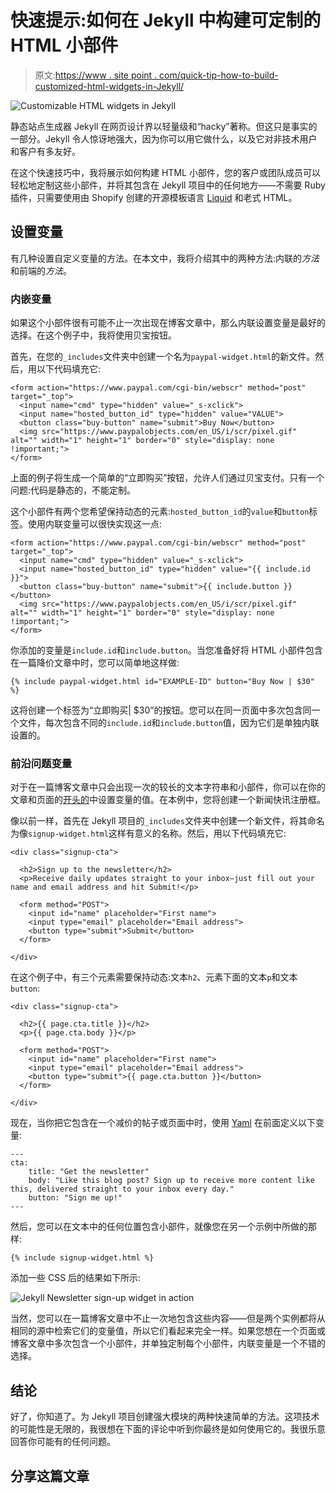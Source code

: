 # 快速提示:如何在 Jekyll 中构建可定制的 HTML 小部件

> 原文:[https://www . site point . com/quick-tip-how-to-build-customized-html-widgets-in-Jekyll/](https://www.sitepoint.com/quick-tip-how-to-build-customizable-html-widgets-in-jekyll/)

![Customizable HTML widgets in Jekyll](../Images/8ecf3a05ddd3d05380e934c1e10bb380.png)

静态站点生成器 Jekyll 在网页设计界以轻量级和“hacky”著称。但这只是事实的一部分。Jekyll 令人惊讶地强大，因为你可以用它做什么，以及它对非技术用户和客户有多友好。

在这个快速技巧中，我将展示如何构建 HTML 小部件，您的客户或团队成员可以轻松地定制这些小部件，并将其包含在 Jekyll 项目中的任何地方——不需要 Ruby 插件，只需要使用由 Shopify 创建的开源模板语言 [Liquid](https://shopify.github.io/liquid/) 和老式 HTML。

## 设置变量

有几种设置自定义变量的方法。在本文中，我将介绍其中的两种方法:内联的*方法*和前端的*方法*。

### 内嵌变量

如果这个小部件很有可能不止一次出现在博客文章中，那么内联设置变量是最好的选择。在这个例子中，我将使用贝宝按钮。

首先，在您的`_includes`文件夹中创建一个名为`paypal-widget.html`的新文件。然后，用以下代码填充它:

```
<form action="https://www.paypal.com/cgi-bin/webscr" method="post" target="_top">
  <input name="cmd" type="hidden" value="_s-xclick">
  <input name="hosted_button_id" type="hidden" value="VALUE">
  <button class="buy-button" name="submit">Buy Now</button>
  <img src="https://www.paypalobjects.com/en_US/i/scr/pixel.gif" alt="" width="1" height="1" border="0" style="display: none !important;">
</form>
```

上面的例子将生成一个简单的“立即购买”按钮，允许人们通过贝宝支付。只有一个问题:代码是静态的，不能定制。

这个小部件有两个您希望保持动态的元素:`hosted_button_id`的`value`和`button`标签。使用内联变量可以很快实现这一点:

```
<form action="https://www.paypal.com/cgi-bin/webscr" method="post" target="_top">
  <input name="cmd" type="hidden" value="_s-xclick">
  <input name="hosted_button_id" type="hidden" value="{{ include.id }}">
  <button class="buy-button" name="submit">{{ include.button }}</button>
  <img src="https://www.paypalobjects.com/en_US/i/scr/pixel.gif" alt="" width="1" height="1" border="0" style="display: none !important;">
</form>
```

你添加的变量是`include.id`和`include.button`。当您准备好将 HTML 小部件包含在一篇降价文章中时，您可以简单地这样做:

```
{% include paypal-widget.html id="EXAMPLE-ID" button="Buy Now | $30" %}
```

这将创建一个标签为“立即购买| $30”的按钮。您可以在同一页面中多次包含同一个文件，每次包含不同的`include.id`和`include.button`值，因为它们是单独内联设置的。

### 前沿问题变量

对于在一篇博客文章中只会出现一次的较长的文本字符串和小部件，你可以在你的文章和页面的[开头的](https://jekyllrb.com/docs/frontmatter/)中设置变量的值。在本例中，您将创建一个新闻快讯注册框。

像以前一样，首先在 Jekyll 项目的`_includes`文件夹中创建一个新文件，将其命名为像`signup-widget.html`这样有意义的名称。然后，用以下代码填充它:

```
<div class="signup-cta">

  <h2>Sign up to the newsletter</h2>
  <p>Receive daily updates straight to your inbox—just fill out your name and email address and hit Submit!</p>

  <form method="POST">
    <input id="name" placeholder="First name">
    <input type="email" placeholder="Email address">
    <button type="submit">Submit</button>
  </form>

</div>
```

在这个例子中，有三个元素需要保持动态:文本`h2`、元素下面的文本`p`和文本`button`:

```
<div class="signup-cta">

  <h2>{{ page.cta.title }}</h2>
  <p>{{ page.cta.body }}</p>

  <form method="POST">
    <input id="name" placeholder="First name">
    <input type="email" placeholder="Email address">
    <button type="submit">{{ page.cta.button }}</button>
  </form>

</div>
```

现在，当你把它包含在一个减价的帖子或页面中时，使用 [Yaml](http://yaml.org/) 在前面定义以下变量:

```
---
cta:
    title: "Get the newsletter"
    body: "Like this blog post? Sign up to receive more content like this, delivered straight to your inbox every day."
    button: "Sign me up!"
---
```

然后，您可以在文本中的任何位置包含小部件，就像您在另一个示例中所做的那样:

```
{% include signup-widget.html %}
```

添加一些 CSS 后的结果如下所示:

![Jekyll Newsletter sign-up widget in action](../Images/a3f3f442a5e9557f5f44b339e9030b16.png)

当然，您可以在一篇博客文章中不止一次地包含这些内容——但是两个实例都将从相同的源中检索它们的变量值，所以它们看起来完全一样。如果您想在一个页面或博客文章中多次包含一个小部件，并单独定制每个小部件，内联变量是一个不错的选择。

## 结论

好了，你知道了。为 Jekyll 项目创建强大模块的两种快速简单的方法。这项技术的可能性是无限的，我很想在下面的评论中听到你最终是如何使用它的。我很乐意回答你可能有的任何问题。

## 分享这篇文章